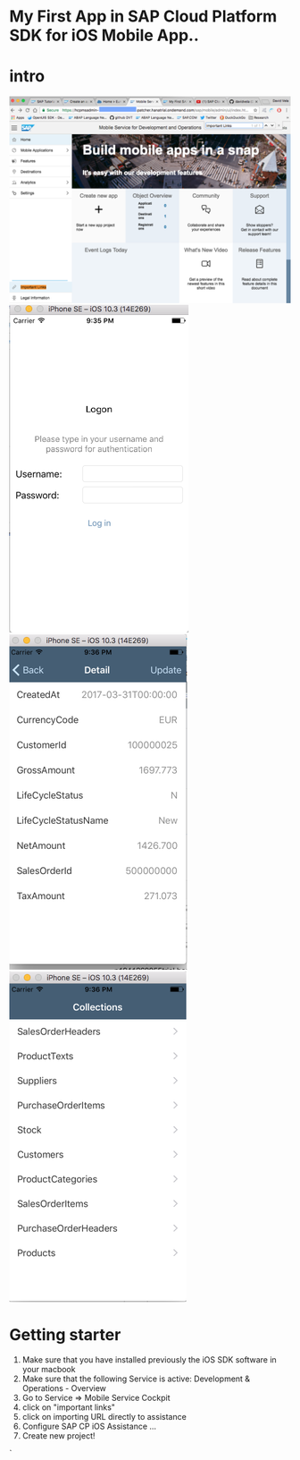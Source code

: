 # My First App in SAP Cloud Platform SDK for iOS Mobile App..

# intro 
![Pic1](https://github.com/davidvela/MyFirstSAPiOSApp/blob/master/img/img1.png)
![Pic2](https://github.com/davidvela/MyFirstSAPiOSApp/blob/master/img/img2.png)
![Pic3](https://github.com/davidvela/MyFirstSAPiOSApp/blob/master/img/img3.png)
![Pic4](https://github.com/davidvela/MyFirstSAPiOSApp/blob/master/img/img4.png)




# Getting starter 
1. Make sure that you have installed previously the iOS SDK software in your macbook  
2. Make sure that the following Service is active: Development & Operations - Overview
3. Go to Service => Mobile Service Cockpit 
4. click on "important links" 
5. click on importing URL directly to assistance 
6. Configure SAP CP iOS Assistance ... 
7. Create new project! 


`